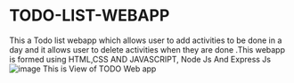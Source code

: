 # TODO-LIST-WEBAPP
This a Todo list webapp which allows user to add activities to be done in a day and it allows user to delete activities when they are done .This webapp is formed using HTML,CSS AND JAVASCRIPT, Node Js And Express Js
![image](https://user-images.githubusercontent.com/92135998/176004008-2a1d0e7f-14cf-4fe2-8ada-097168ff7ad4.png)
This is View of TODO Web app
